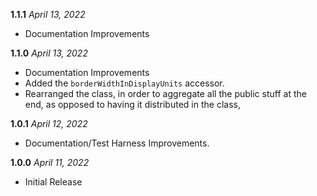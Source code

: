 **1.1.1** *April 13, 2022*

- Documentation Improvements

**1.1.0** *April 13, 2022*

- Documentation Improvements
- Added the `borderWidthInDisplayUnits` accessor.
- Rearranged the class, in order to aggregate all the public stuff at the end, as opposed to having it distributed in the class,

**1.0.1** *April 12, 2022*

- Documentation/Test Harness Improvements.

**1.0.0** *April 11, 2022*

- Initial Release
